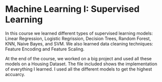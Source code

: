 # Machine Learning I: Supervised Learning

In this course we learned different types of supervised learning models:
Linear Regression, Logistic Regrission, Decision Trees, Random Forest, KNN, Naive Bayes, and SVM.
We also learned data cleaning techniques: Feature Encoding and Feature Scaling.

At the end of the course, we worked on a big project and used all these models on a Housing Dataset.
The file included shows the implementation of everything I learned. I used all the different models to get the highest accuarcy.
